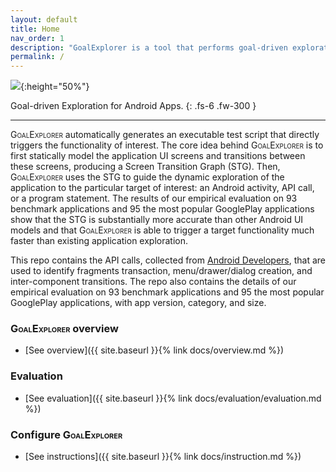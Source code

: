 ```yaml
---
layout: default
title: Home
nav_order: 1
description: "GoalExplorer is a tool that performs goal-driven exploration to trigger functionality of interest for Android apps."
permalink: /
---
```


<!-- <img src="../img/logo.png" width="262> -->
![](../img/logo.png){:height="50%"}

Goal-driven Exploration for Android Apps.
{: .fs-6 .fw-300 }

<!-- [Overview](docs/overview.md){: .btn .btn-primary .fs-5 .mb-4 .mb-md-0 .mr-2 } [Download](https://drive.google.com/open?id=1w6MXs5gPbX-lpl2SE1jYz_Xo1A40rY13){: .btn .fs-5 .mb-4 .mb-md-0 } -->

---

<span style="font-variant:small-caps;">GoalExplorer</span> automatically generates an executable test script that directly triggers the functionality of interest. The core idea behind <span style="font-variant:small-caps;">GoalExplorer</span> is to first statically model the application UI screens and transitions between these screens, producing a Screen Transition Graph (STG). Then, <span style="font-variant:small-caps;">GoalExplorer</span> uses the STG to guide the dynamic exploration of the application to the particular target of interest: an Android activity, API call, or a program statement. The results of our empirical evaluation on 93 benchmark applications and 95 the most popular GooglePlay applications show that the STG is substantially more accurate than other Android UI models and that <span style="font-variant:small-caps;">GoalExplorer</span> is able to trigger a target functionality much faster than existing application exploration.

This repo contains the API calls, collected from [Android Developers](https://developer.android.com/), that are used to identify fragments transaction, menu/drawer/dialog creation, and inter-component transitions.
The repo also contains the details of our empirical evaluation on 93 benchmark applications and 95 the most popular GooglePlay applications, with app version, category, and size.

### <span style="font-variant:small-caps;">GoalExplorer</span> overview

- [See overview]({{ site.baseurl }}{% link docs/overview.md %})

### Evaluation

- [See evaluation]({{ site.baseurl }}{% link docs/evaluation/evaluation.md %})

### Configure <span style="font-variant:small-caps;">GoalExplorer</span>

- [See instructions]({{ site.baseurl }}{% link docs/instruction.md %})